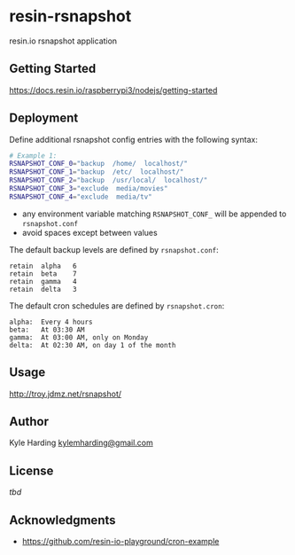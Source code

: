 # resin-rsnapshot

resin.io rsnapshot application

## Getting Started

https://docs.resin.io/raspberrypi3/nodejs/getting-started

## Deployment

Define additional rsnapshot config entries with the following syntax:
```bash
# Example 1:
RSNAPSHOT_CONF_0="backup  /home/  localhost/"
RSNAPSHOT_CONF_1="backup  /etc/  localhost/"
RSNAPSHOT_CONF_2="backup  /usr/local/  localhost/"
RSNAPSHOT_CONF_3="exclude  media/movies"
RSNAPSHOT_CONF_4="exclude  media/tv"
```

* any environment variable matching `RSNAPSHOT_CONF_` will be appended to `rsnapshot.conf`
* avoid spaces except between values

The default backup levels are defined by `rsnapshot.conf`:
```
retain	alpha	6
retain	beta	7
retain	gamma	4
retain	delta	3
```

The default cron schedules are defined by `rsnapshot.cron`:
```
alpha:	Every 4 hours
beta:	At 03:30 AM
gamma:	At 03:00 AM, only on Monday
delta:	At 02:30 AM, on day 1 of the month
```

## Usage

http://troy.jdmz.net/rsnapshot/

## Author

Kyle Harding <kylemharding@gmail.com>

## License

_tbd_

## Acknowledgments

* https://github.com/resin-io-playground/cron-example
